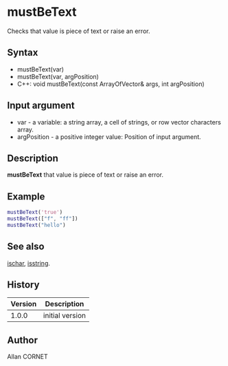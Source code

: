 

# mustBeText

Checks that value is piece of text or raise an error.

## Syntax

- mustBeText(var)
- mustBeText(var, argPosition)
- C++: void mustBeText(const ArrayOfVector& args, int argPosition)

## Input argument

 - var - a variable: a string array, a cell of strings, or row vector characters array.
 - argPosition - a positive integer value: Position of input argument.

## Description


  <p><b>mustBeText</b> that value is piece of text or raise an error.</p>


## Example

```matlab
mustBeText('true')
mustBeText(["f", "ff"])
mustBeText("hello")
```

## See also

[ischar](../types/ischar.md), [isstring](../types/isstring.md).
## History

|Version|Description|
|------|------|
|1.0.0|initial version|


## Author

Allan CORNET



